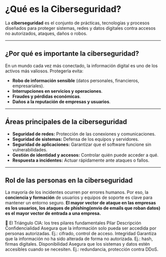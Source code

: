 
# ¿Qué es la Ciberseguridad?

La **ciberseguridad** es el conjunto de prácticas, tecnologías y procesos diseñados para proteger sistemas, redes y datos digitales contra accesos no autorizados, ataques, daños o robos.

---

## ¿Por qué es importante la ciberseguridad?

En un mundo cada vez más conectado, la información digital es uno de los activos más valiosos. Protegerla evita:

- **Robo de información sensible** (datos personales, financieros, empresariales).
- **Interrupciones en servicios y operaciones**.
- **Fraudes y pérdidas económicas**.
- **Daños a la reputación de empresas y usuarios**.

---

## Áreas principales de la ciberseguridad

- **Seguridad de redes:** Protección de las conexiones y comunicaciones.
- **Seguridad de sistemas:** Defensa de los equipos y servidores.
- **Seguridad de aplicaciones:** Garantizar que el software funcione sin vulnerabilidades.
- **Gestión de identidad y accesos:** Controlar quién puede acceder a qué.
- **Respuesta a incidentes:** Actuar rápidamente ante ataques o fallos.

---

## Rol de las personas en la ciberseguridad

La mayoría de los incidentes ocurren por errores humanos. Por eso, la **conciencia y formación** de usuarios y equipos de soporte es clave para mantener un entorno seguro.
**El mayor vector de ataque en las empresas es los usuarios, los ataques de phishing(envio de emails que roban datos) es el mayor vector de entrada a una empresa.**


🔺 El Triángulo CIA: los tres pilares fundamentales
Pilar	Descripción
Confidencialidad	Asegura que la información solo pueda ser accedida por personas autorizadas. Ej.: cifrado, control de acceso.
Integridad	Garantiza que la información no ha sido alterada de forma no autorizada. Ej.: hash, firmas digitales.
Disponibilidad	Asegura que los sistemas y datos estén accesibles cuando se necesiten. Ej.: redundancia, protección contra DDoS.
